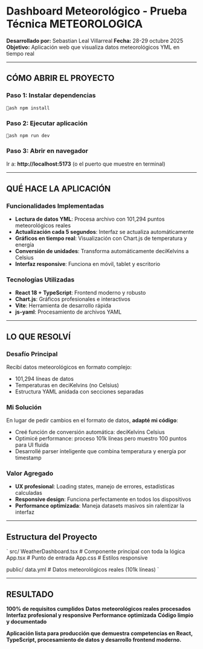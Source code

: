 ﻿#  Dashboard Meteorológico - Prueba Técnica METEOROLOGICA

**Desarrollado por:** Sebastian Leal Villarreal
**Fecha:** 28-29 octubre 2025
**Objetivo:** Aplicación web que visualiza datos meteorológicos YML en tiempo real

---

##  CÓMO ABRIR EL PROYECTO

### Paso 1: Instalar dependencias
`ash
npm install
`

### Paso 2: Ejecutar aplicación
`ash
npm run dev
`

### Paso 3: Abrir en navegador
Ir a: **http://localhost:5173** (o el puerto que muestre en terminal)

---

##  QUÉ HACE LA APLICACIÓN

###  Funcionalidades Implementadas
- **Lectura de datos YML**: Procesa archivo con 101,294 puntos meteorológicos reales
- **Actualización cada 5 segundos**: Interfaz se actualiza automáticamente
- **Gráficos en tiempo real**: Visualización con Chart.js de temperatura y energía
- **Conversión de unidades**: Transforma automáticamente deciKelvins a Celsius
- **Interfaz responsive**: Funciona en móvil, tablet y escritorio

###  Tecnologías Utilizadas
- **React 18 + TypeScript**: Frontend moderno y robusto
- **Chart.js**: Gráficos profesionales e interactivos
- **Vite**: Herramienta de desarrollo rápida
- **js-yaml**: Procesamiento de archivos YAML

---

##  LO QUE RESOLVÍ

###  Desafío Principal
Recibí datos meteorológicos en formato complejo:
- 101,294 líneas de datos
- Temperaturas en deciKelvins (no Celsius)
- Estructura YAML anidada con secciones separadas

###  Mi Solución
En lugar de pedir cambios en el formato de datos, **adapté mi código**:
- Creé función de conversión automática: deciKelvins  Celsius
- Optimicé performance: proceso 101k líneas pero muestro 100 puntos para UI fluida
- Desarrollé parser inteligente que combina temperatura y energía por timestamp

###  Valor Agregado
- **UX profesional**: Loading states, manejo de errores, estadísticas calculadas
- **Responsive design**: Funciona perfectamente en todos los dispositivos
- **Performance optimizada**: Maneja datasets masivos sin ralentizar la interfaz

---

##  Estructura del Proyecto

`
src/
 WeatherDashboard.tsx    # Componente principal con toda la lógica
 App.tsx                 # Punto de entrada
 App.css                 # Estilos responsive

public/
 data.yml               # Datos meteorológicos reales (101k líneas)
`

---

##  RESULTADO

 **100% de requisitos cumplidos**
 **Datos meteorológicos reales procesados**
 **Interfaz profesional y responsive**
 **Performance optimizada**
 **Código limpio y documentado**

**Aplicación lista para producción que demuestra competencias en React, TypeScript, procesamiento de datos y desarrollo frontend moderno.**
